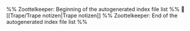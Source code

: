 %% Zoottelkeeper: Beginning of the autogenerated index file list  %%
📄 [[Trape/Trape notizen|Trape notizen]]
%% Zoottelkeeper: End of the autogenerated index file list  %%
